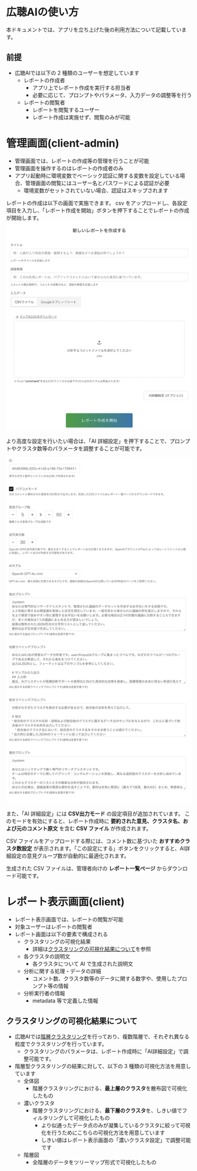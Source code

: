 # 広聴AIの使い方

本ドキュメントでは、アプリを立ち上げた後の利用方法について記載しています。

## 前提

- 広聴AIでは以下の 2 種類のユーザーを想定しています
  - レポートの作成者
    - アプリ上でレポート作成を実行する担当者
    - 必要に応じて、プロンプトやパラメータ、入力データの調整等を行う
  - レポートの閲覧者
    - レポートを閲覧するユーザー
    - レポート作成は実施せず、閲覧のみが可能

# 管理画面(client-admin)

- 管理画面では、レポートの作成等の管理を行うことが可能
- 管理画面を操作するのはレポートの作成者のみ
- アプリ起動時に環境変数でベーシック認証に関する変数を設定している場合、管理画面の閲覧にはユーザー名とパスワードによる認証が必要
  - 環境変数がセットされていない場合、認証はスキップされます

レポートの作成は以下の画面で実施できます。
csv をアップロードし、各設定項目を入力し、「レポート作成を開始」ボタンを押下することでレポートの作成が開始します。
![レポートの作成](./images/create_report.png)

より高度な設定を行いたい場合は、「AI 詳細設定」を押下することで、プロンプトやクラスタ数等のパラメータを調整することが可能です。

![AI詳細設定](./images/ai_advanced_settings.png)

また、「AI 詳細設定」には **CSV出力モード** の設定項目が追加されています。
このモードを有効にすると、レポート作成時に **要約された意見、クラスタ名、および元のコメント原文** を含む **CSV ファイル** が作成されます。

CSV ファイルをアップロードする際には、コメント数に基づいた **おすすめクラスタ数設定** が表示されます。「この設定にする」ボタンをクリックすると、AI詳細設定の意見グループ数が自動的に最適化されます。

生成された CSV ファイルは、管理者向けの **レポート一覧ページ** からダウンロード可能です。

# レポート表示画面(client)

- レポート表示画面では、レポートの閲覧が可能
- 対象ユーザーはレポートの閲覧者
- レポート画面は以下の要素で構成される
  - クラスタリングの可視化結果
    - 詳細は[クラスタリングの可視化結果について](#クラスタリングの可視化結果について)を参照
  - 各クラスタの説明文
    - 各クラスタについて AI で生成された説明文
  - 分析に関する処理・データの詳細
    - コメント数、クラスタ数等のデータに関する数字や、使用したプロンプト等の情報
  - 分析実行者の情報
    - metadata 等で定義した情報

## クラスタリングの可視化結果について

- 広聴AIでは[階層クラスタリング](https://en.wikipedia.org/wiki/Hierarchical_clustering)を行っており、複数階層で、それぞれ異なる粒度でクラスタリングを行っています。
  - クラスタリングのパラメータは、レポート作成時に「AI詳細設定」で調整可能です。
- 階層型クラスタリングの結果に対して、以下の 3 種類の可視化方法を用意しています
  - 全体図
    - 階層クラスタリングにおける、**最上層のクラスタ**を散布図で可視化したもの
  - 濃いクラスタ
    - 階層クラスタリングにおける、**最下層のクラスタ**を、しきい値でフィルタリングして可視化したもの
      - より似通ったデータ点のみが凝集しているクラスタに絞って可視化を行うためにこちらの可視化方法を用意しています
      - しきい値はレポート表示画面の「濃いクラスタ設定」で調整可能です
  - 階層図
    - 全階層のデータをツリーマップ形式で可視化したもの
